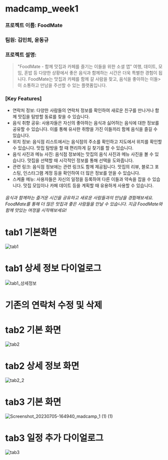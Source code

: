 # madcamp_week1

### 프로젝트 이름: FoodMate

### 팀원: 김민희, 윤동규

### 프로젝트 설명:
> "FoodMate - 함께 맛집과 카페를 즐기는 이들을 위한 소셜 앱"
> 여행, 데이트, 모임, 혼밥 등 다양한 상황에서 좋은 음식과 함께하는 시간은 더욱 특별한 경험이 됩니다. FoodMate는 맛집과 카페를 함께 갈 사람을 찾고, 음식을 좋아하는 이들> 이 소통하고 만남을 주선할 수 있는 플랫폼입니다.

### [Key Features]
- 연락처 정보: 다양한 사람들의 연락처 정보를 확인하여 새로운 친구를 만나거나 함께 맛집을 탐방할 동료를 찾을 수 있습니다.
- 음식 취향 공유: 사용자들은 자신의 좋아하는 음식과 싫어하는 음식에 대한 정보를 공유할 수 있습니다. 이를 통해 유사한 취향을 가진 이들끼리 함께 음식을 즐길 수 있습니다.
- 위치 정보: 음식점 리스트에서는 음식점의 주소를 확인하고 지도에서 위치를 확인할 수 있습니다. 맛집 탐방을 할 때 편리하게 길 찾기를 할 수 있습니다.
- 음식 사진과 메뉴 사진: 음식점 정보에는 맛집의 음식 사진과 메뉴 사진을 볼 수 있습니다. 맛집을 선택할 때 시각적인 정보를 통해 선택을 도와줍니다.
- 관련 링크: 음식점 정보에는 관련 링크도 함께 제공됩니다. 맛집의 리뷰, 블로그 포스팅, 인스타그램 계정 등을 확인하여 더 많은 정보를 얻을 수 있습니다.
- 스케줄 메뉴: 사용자들은 자신의 일정을 등록하여 다른 이들과 약속을 잡을 수 있습니다. 맛집 모임이나 카페 데이트 등을 계획할 때 유용하게 사용할 수 있습니다.


###### 음식과 함께하는 즐거운 시간을 공유하고 새로운 사람들과의 만남을 경험해보세요. FoodMate를 통해 더 많은 맛집과 좋은 사람들을 만날 수 있습니다. 지금 FoodMate와 함께 맛있는 여정을 시작해보세요!

# tab1 기본화면
![tab1](https://github.com/justinyoonwk/madcamp_week1/assets/101591389/9b989d90-6734-4f48-b2cb-e4614d16940e)



# tab1 상세 정보 다이얼로그

![tab1_상세정보](https://github.com/justinyoonwk/madcamp_week1/assets/101591389/1731bdc1-faad-406c-8c5d-576494b65bdb)

# 기존의 연락처 수정 및 삭제

# tab2 기본 화면
![tab2](https://github.com/justinyoonwk/madcamp_week1/assets/101591389/8de11e64-32b3-48c8-a5f1-1e63e0fb32fa)


# tab2 상세 정보 화면
![tab2_2](https://github.com/justinyoonwk/madcamp_week1/assets/101591389/ee4b930f-03c9-4758-919c-c1f6500f0ae4)


# tab3 기본 화면
![Screenshot_20230705-164940_madcamp_1 (1) (1)](https://github.com/justinyoonwk/madcamp_week1/assets/101591389/7a9aaf6f-95ba-4126-bd01-29d675e5af2e)

# tab3 일정 추가 다이얼로그
![tab3](https://github.com/justinyoonwk/madcamp_week1/assets/101591389/7bea4201-fadb-400b-b5a5-3a1a3a684b53)


